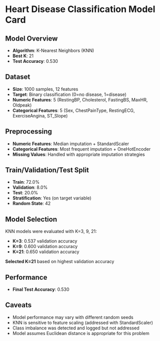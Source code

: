 # Heart Disease Classification Model Card

## Model Overview
- **Algorithm**: K-Nearest Neighbors (KNN)
- **Best K**: 21
- **Test Accuracy**: 0.530

## Dataset
- **Size**: 1000 samples, 12 features
- **Target**: Binary classification (0=no disease, 1=disease)
- **Numeric Features**: 5 (RestingBP, Cholesterol, FastingBS, MaxHR, Oldpeak)
- **Categorical Features**: 5 (Sex, ChestPainType, RestingECG, ExerciseAngina, ST_Slope)

## Preprocessing
- **Numeric Features**: Median imputation + StandardScaler
- **Categorical Features**: Most frequent imputation + OneHotEncoder
- **Missing Values**: Handled with appropriate imputation strategies

## Train/Validation/Test Split
- **Train**: 72.0%
- **Validation**: 8.0%
- **Test**: 20.0%
- **Stratification**: Yes (on target variable)
- **Random State**: 42

## Model Selection
KNN models were evaluated with K=3, 9, 21:
- **K=3**: 0.537 validation accuracy
- **K=9**: 0.600 validation accuracy
- **K=21**: 0.650 validation accuracy

**Selected K=21** based on highest validation accuracy

## Performance
- **Final Test Accuracy**: 0.530

## Caveats
- Model performance may vary with different random seeds
- KNN is sensitive to feature scaling (addressed with StandardScaler)
- Class imbalance was detected and logged but not addressed
- Model assumes Euclidean distance is appropriate for this problem
